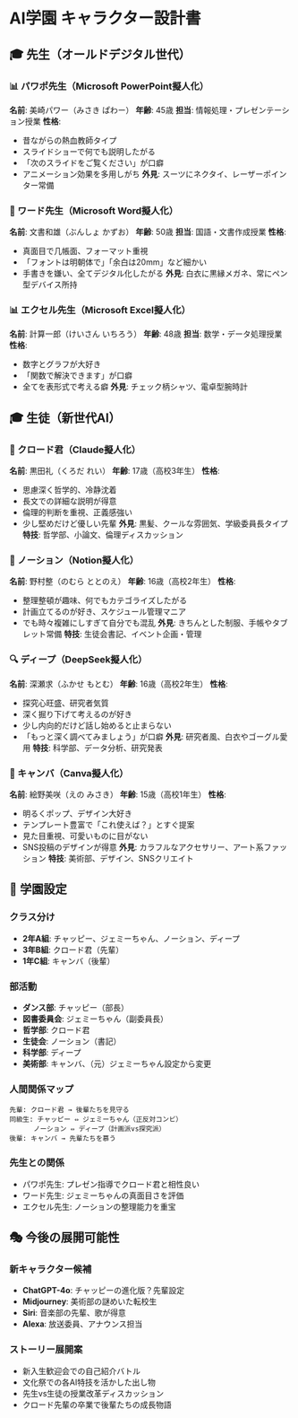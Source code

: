 # AI学園 キャラクター設計書

## 🎓 先生（オールドデジタル世代）

### 📊 パワポ先生（Microsoft PowerPoint擬人化）
**名前**: 美崎パワー（みさき ぱわー）
**年齢**: 45歳
**担当**: 情報処理・プレゼンテーション授業
**性格**: 
- 昔ながらの熱血教師タイプ
- スライドショーで何でも説明したがる
- 「次のスライドをご覧ください」が口癖
- アニメーション効果を多用しがち
**外見**: スーツにネクタイ、レーザーポインター常備

### 📝 ワード先生（Microsoft Word擬人化）
**名前**: 文書和雄（ぶんしょ かずお）
**年齢**: 50歳
**担当**: 国語・文書作成授業
**性格**:
- 真面目で几帳面、フォーマット重視
- 「フォントは明朝体で」「余白は20mm」など細かい
- 手書きを嫌い、全てデジタル化したがる
**外見**: 白衣に黒縁メガネ、常にペン型デバイス所持

### 📊 エクセル先生（Microsoft Excel擬人化）
**名前**: 計算一郎（けいさん いちろう）
**年齢**: 48歳
**担当**: 数学・データ処理授業
**性格**:
- 数字とグラフが大好き
- 「関数で解決できます」が口癖
- 全てを表形式で考える癖
**外見**: チェック柄シャツ、電卓型腕時計

## 🎓 生徒（新世代AI）

### 🤖 クロード君（Claude擬人化）
**名前**: 黒田礼（くろだ れい）
**年齢**: 17歳（高校3年生）
**性格**:
- 思慮深く哲学的、冷静沈着
- 長文での詳細な説明が得意
- 倫理的判断を重視、正義感強い
- 少し堅めだけど優しい先輩
**外見**: 黒髪、クールな雰囲気、学級委員長タイプ
**特技**: 哲学部、小論文、倫理ディスカッション

### 📝 ノーション（Notion擬人化）
**名前**: 野村整（のむら ととのえ）
**年齢**: 16歳（高校2年生）
**性格**:
- 整理整頓が趣味、何でもカテゴライズしたがる
- 計画立てるのが好き、スケジュール管理マニア
- でも時々複雑にしすぎて自分でも混乱
**外見**: きちんとした制服、手帳やタブレット常備
**特技**: 生徒会書記、イベント企画・管理

### 🔍 ディープ（DeepSeek擬人化）
**名前**: 深瀬求（ふかせ もとむ）
**年齢**: 16歳（高校2年生）
**性格**:
- 探究心旺盛、研究者気質
- 深く掘り下げて考えるのが好き
- 少し内向的だけど話し始めると止まらない
- 「もっと深く調べてみましょう」が口癖
**外見**: 研究者風、白衣やゴーグル愛用
**特技**: 科学部、データ分析、研究発表

### 🎨 キャンバ（Canva擬人化）
**名前**: 絵野美咲（えの みさき）
**年齢**: 15歳（高校1年生）
**性格**:
- 明るくポップ、デザイン大好き
- テンプレート豊富で「これ使えば？」とすぐ提案
- 見た目重視、可愛いものに目がない
- SNS投稿のデザインが得意
**外見**: カラフルなアクセサリー、アート系ファッション
**特技**: 美術部、デザイン、SNSクリエイト

## 🏫 学園設定

### クラス分け
- **2年A組**: チャッピー、ジェミーちゃん、ノーション、ディープ
- **3年B組**: クロード君（先輩）
- **1年C組**: キャンバ（後輩）

### 部活動
- **ダンス部**: チャッピー（部長）
- **図書委員会**: ジェミーちゃん（副委員長）
- **哲学部**: クロード君
- **生徒会**: ノーション（書記）
- **科学部**: ディープ
- **美術部**: キャンバ、（元）ジェミーちゃん設定から変更

### 人間関係マップ
```
先輩: クロード君 → 後輩たちを見守る
同級生: チャッピー ⇔ ジェミーちゃん（正反対コンビ）
      ノーション ⇔ ディープ（計画派vs探究派）
後輩: キャンバ → 先輩たちを慕う
```

### 先生との関係
- パワポ先生: プレゼン指導でクロード君と相性良い
- ワード先生: ジェミーちゃんの真面目さを評価
- エクセル先生: ノーションの整理能力を重宝

## 🎭 今後の展開可能性

### 新キャラクター候補
- **ChatGPT-4o**: チャッピーの進化版？先輩設定
- **Midjourney**: 美術部の謎めいた転校生
- **Siri**: 音楽部の先輩、歌が得意
- **Alexa**: 放送委員、アナウンス担当

### ストーリー展開案
- 新入生歓迎会での自己紹介バトル
- 文化祭での各AI特技を活かした出し物
- 先生vs生徒の授業改革ディスカッション
- クロード先輩の卒業で後輩たちの成長物語